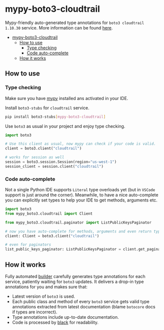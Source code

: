 # mypy-boto3-cloudtrail

Mypy-friendly auto-generated type annotations for `boto3 cloudtrail 1.10.30` service.
More information can be found [here](https://github.com/vemel/mypy_boto3).

- [mypy-boto3-cloudtrail](#mypy-boto3-cloudtrail)
  - [How to use](#how-to-use)
    - [Type checking](#type-checking)
    - [Code auto-complete](#code-auto-complete)
  - [How it works](#how-it-works)

## How to use

### Type checking

Make sure you have [mypy](https://github.com/python/mypy) installed ans activated in your IDE.

Install `boto3-stubs` for `cloudtrail` service.

```bash
pip install boto3-stubs[mypy-boto3-cloudtrail]
```

Use `boto3` as usual in your project and enjoy type checking.

```python
import boto3

# Use this client as usual, now mypy can check if your code is valid.
client = boto3.client("cloudtrail")

# works for session as well
session = boto3.session.Session(region="us-west-1")
session_client = session.client("cloudtrail")

```

### Code auto-complete

Not a single Python IDE supports `Literal` type overloads yet (but in `VSCode` support is just around the corner).
Meanwhile, to have a nice auto-complete you can explicitly set types to help your IDE to get methods, arguments etc.

```python
import boto3
from mypy_boto3.cloudtrail import Client

from mypy_boto3.cloudtrail.paginator import ListPublicKeysPaginator

# now you have auto-complete for methods, arguments and even return types
client: Client = boto3.client("cloudtrail")

# even for paginators
list_public_keys_paginator: ListPublicKeysPaginator = client.get_paginator("list_public_keys")
```

## How it works

Fully automated [builder](https://github.com/vemel/mypy_boto3) carefully generates
type annotations for each service, patiently waiting for `boto3` updates. It delivers
a drop-in type annotations for you and makes sure that:

- Latest version of `boto3` is used.
- Each public class and method of every `boto3` service gets valid type annotations
  extracted from latest documentation (blame `botocore` docs if types are incorrect).
- Type annotations include up-to-date documentation.
- Code is processed by [black](https://github.com/psf/black) for readability.